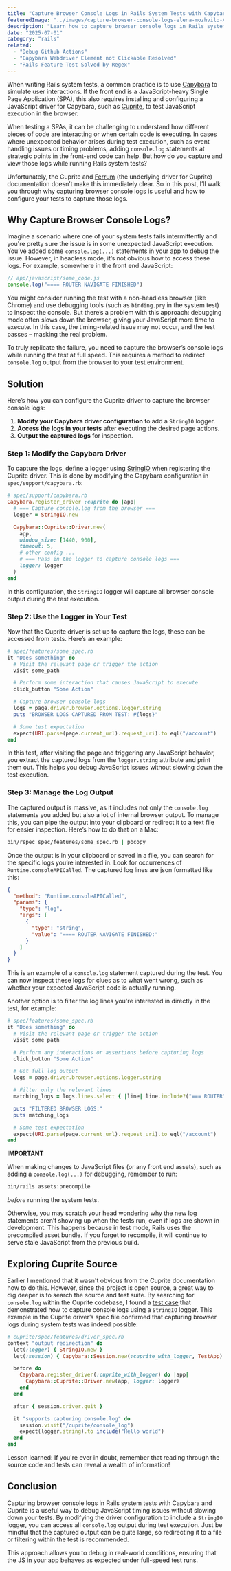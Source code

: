 ```yaml
---
title: "Capture Browser Console Logs in Rails System Tests with Capybara and Cuprite"
featuredImage: "../images/capture-browser-console-logs-elena-mozhvilo-AI17tJHgIJ8-unsplash.jpg"
description: "Learn how to capture browser console logs in Rails system tests using Capybara and Cuprite, and debug JavaScript issues without slowing down test execution."
date: "2025-07-01"
category: "rails"
related:
  - "Debug Github Actions"
  - "Capybara Webdriver Element not Clickable Resolved"
  - "Rails Feature Test Solved by Regex"
---
```


When writing Rails system tests, a common practice is to use [Capybara](https://teamcapybara.github.io/capybara/) to simulate user interactions. If the front end is a JavaScript-heavy Single Page Application (SPA), this also requires installing and configuring a JavaScript driver for Capybara, such as [Cuprite](https://github.com/rubycdp/cuprite), to test JavaScript execution in the browser.

When testing a SPAs, it can be challenging to understand how different pieces of code are interacting or when certain code is executing. In cases where unexpected behavior arises during test execution, such as event handling issues or timing problems, adding `console.log` statements at strategic points in the front-end code can help. But how do you capture and view those logs while running Rails system tests?

Unfortunately, the Cuprite and [Ferrum](https://github.com/rubycdp/ferrum) (the underlying driver for Cuprite) documentation doesn’t make this immediately clear. So in this post, I’ll walk you through why capturing browser console logs is useful and how to configure your tests to capture those logs.

## Why Capture Browser Console Logs?

Imagine a scenario where one of your system tests fails intermittently and you're pretty sure the issue is in some unexpected JavaScript execution. You’ve added some `console.log(...)` statements in your app to debug the issue. However, in headless mode, it’s not obvious how to access these logs. For example, somewhere in the front end JavaScript:

```javascript
// app/javascript/some_code.js
console.log("==== ROUTER NAVIGATE FINISHED")
```

You might consider running the test with a non-headless browser (like Chrome) and use debugging tools (such as `binding.pry` in the system test) to inspect the console. But there’s a problem with this approach: debugging mode often slows down the browser, giving your JavaScript more time to execute. In this case, the timing-related issue may not occur, and the test passes – masking the real problem.

To truly replicate the failure, you need to capture the browser’s console logs while running the test at full speed. This requires a method to redirect `console.log` output from the browser to your test environment.

## Solution

Here’s how you can configure the Cuprite driver to capture the browser console logs:

1. **Modify your Capybara driver configuration** to add a `StringIO` logger.
2. **Access the logs in your tests** after executing the desired page actions.
3. **Output the captured logs** for inspection.

### Step 1: Modify the Capybara Driver

To capture the logs, define a logger using [StringIO](https://docs.ruby-lang.org/en/3.2/StringIO.html) when registering the Cuprite driver. This is done by modifying the Capybara configuration in `spec/support/capybara.rb`:

```ruby
# spec/support/capybara.rb
Capybara.register_driver :cuprite do |app|
  # === Capture console.log from the browser ===
  logger = StringIO.new

  Capybara::Cuprite::Driver.new(
    app,
    window_size: [1440, 900],
    timeout: 5,
    # other config ...
    # === Pass in the logger to capture console logs ===
    logger: logger
  )
end
```

In this configuration, the `StringIO` logger will capture all browser console output during the test execution.

### Step 2: Use the Logger in Your Test

Now that the Cuprite driver is set up to capture the logs, these can be accessed from tests. Here’s an example:

```ruby
# spec/features/some_spec.rb
it "Does something" do
  # Visit the relevant page or trigger the action
  visit some_path

  # Perform some interaction that causes JavaScript to execute
  click_button "Some Action"

  # Capture browser console logs
  logs = page.driver.browser.options.logger.string
  puts "BROWSER LOGS CAPTURED FROM TEST: #{logs}"

  # Some test expectation
  expect(URI.parse(page.current_url).request_uri).to eql("/account")
end
```

In this test, after visiting the page and triggering any JavaScript behavior, you extract the captured logs from the `logger.string` attribute and print them out. This helps you debug JavaScript issues without slowing down the test execution.

### Step 3: Manage the Log Output

The captured output is massive, as it includes not only the `console.log` statements you added but also a lot of internal browser output. To manage this, you can pipe the output into your clipboard or redirect it to a text file for easier inspection. Here’s how to do that on a Mac:

```bash
bin/rspec spec/features/some_spec.rb | pbcopy
```

Once the output is in your clipboard or saved in a file, you can search for the specific logs you’re interested in. Look for occurrences of `Runtime.consoleAPICalled`. The captured log lines are json formatted like this:

```json
{
  "method": "Runtime.consoleAPICalled",
  "params": {
    "type": "log",
    "args": [
      {
        "type": "string",
        "value": "==== ROUTER NAVIGATE FINISHED:"
      }
    ]
  }
}
```

This is an example of a `console.log` statement captured during the test. You can now inspect these logs for clues as to what went wrong, such as whether your expected JavaScript code is actually running.

Another option is to filter the log lines you're interested in directly in the test, for example:

```ruby
# spec/features/some_spec.rb
it "Does something" do
  # Visit the relevant page or trigger the action
  visit some_path

  # Perform any interactions or assertions before capturing logs
  click_button "Some Action"

  # Get full log output
  logs = page.driver.browser.options.logger.string

  # Filter only the relevant lines
  matching_logs = logs.lines.select { |line| line.include?("=== ROUTER") }

  puts "FILTERED BROWSER LOGS:"
  puts matching_logs

  # Some test expectation
  expect(URI.parse(page.current_url).request_uri).to eql("/account")
end
```

**IMPORTANT**

When making changes to JavaScript files (or any front end assets), such as adding a `console.log(...)` for debugging, remember to run:

```bash
bin/rails assets:precompile
```

*before* running the system tests.

Otherwise, you may scratch your head wondering why the new log statements aren’t showing up when the tests run, even if logs are shown in development. This happens because in test mode, Rails uses the precompiled asset bundle. If you forget to recompile, it will continue to serve stale JavaScript from the previous build.

## Exploring Cuprite Source

Earlier I mentioned that it wasn't obvious from the Cuprite documentation how to do this. However, since the project is open source, a great way to dig deeper is to search the source and test suite. By searching for `console.log` within the Cuprite codebase, I found a [test case](https://github.com/rubycdp/cuprite/blob/503179f8f210c9d431f7f62bc20a68812cffd0e3/spec/features/driver_spec.rb#L53-L69) that demonstrated how to capture console logs using a `StringIO` logger. This example in the Cuprite driver’s spec file confirmed that capturing browser logs during system tests was indeed possible:

```ruby
# cuprite/spec/features/driver_spec.rb
context "output redirection" do
  let(:logger) { StringIO.new }
  let(:session) { Capybara::Session.new(:cuprite_with_logger, TestApp) }

  before do
    Capybara.register_driver(:cuprite_with_logger) do |app|
      Capybara::Cuprite::Driver.new(app, logger: logger)
    end
  end

  after { session.driver.quit }

  it "supports capturing console.log" do
    session.visit("/cuprite/console_log")
    expect(logger.string).to include("Hello world")
  end
end
```

Lesson learned: If you're ever in doubt, remember that reading through the source code and tests can reveal a wealth of information!

## Conclusion

Capturing browser console logs in Rails system tests with Capybara and Cuprite is a useful way to debug JavaScript timing issues without slowing down your tests. By modifying the driver configuration to include a `StringIO` logger, you can access all `console.log` output during test execution. Just be mindful that the captured output can be quite large, so redirecting it to a file or filtering within the test is recommended.

This approach allows you to debug in real-world conditions, ensuring that the JS in your app behaves as expected under full-speed test runs.
